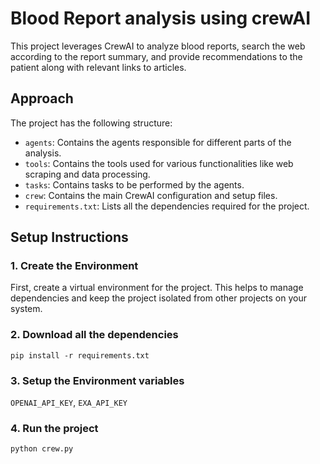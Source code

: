 # Blood Report analysis using crewAI
This project leverages CrewAI to analyze blood reports, search the web according to the report summary, and provide recommendations to the patient along with relevant links to articles.

## Approach
The project has the following structure:

- `agents`: Contains the agents responsible for different parts of the analysis.
- `tools`: Contains the tools used for various functionalities like web scraping and data processing.
- `tasks`: Contains tasks to be performed by the agents.
- `crew`: Contains the main CrewAI configuration and setup files.
- `requirements.txt`: Lists all the dependencies required for the project.

## Setup Instructions

### 1. Create the Environment

First, create a virtual environment for the project. This helps to manage dependencies and keep the project isolated from other projects on your system.

### 2. Download all the dependencies
```pip install -r requirements.txt```

### 3. Setup the Environment variables
```OPENAI_API_KEY```,
```EXA_API_KEY```

### 4. Run the project
```python crew.py``` 
